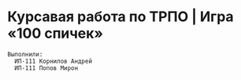 # Курсавая работа по ТРПО | Игра «100 спичек»

    Выполнили:
      ИП-111 Корнилов Андрей
      ИП-111 Попов Мирон

